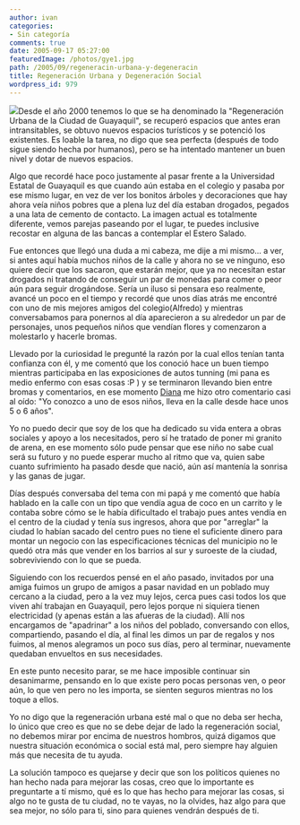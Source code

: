 ```yaml
---
author: ivan
categories:
- Sin categoría
comments: true
date: 2005-09-17 05:27:00
featuredImage: /photos/gye1.jpg
path: /2005/09/regeneracin-urbana-y-degeneracin
title: Regeneración Urbana y Degeneración Social
wordpress_id: 979
---
```


[![](https://photos1.blogger.com/blogger/5311/455/200/gye1.jpg)](https://photos1.blogger.com/blogger/5311/455/1600/gye1.jpg)Desde el año 2000 tenemos lo que se ha denominado la "Regeneración Urbana de la Ciudad de Guayaquil", se recuperó espacios que antes eran intransitables, se obtuvo nuevos espacios turísticos y se potenció los existentes. Es loable la tarea, no digo que sea perfecta (después de todo sigue siendo hecha por humanos), pero se ha intentado mantener un buen nivel y dotar de nuevos espacios.

Algo que recordé hace poco justamente al pasar frente a la Universidad Estatal de Guayaquil es que cuando aún estaba en el colegio y pasaba por ese mismo lugar, en vez de ver los bonitos árboles y decoraciones que hay ahora veía niños pobres que a plena luz del día estaban drogados, pegados a una lata de cemento de contacto. La imagen actual es totalmente diferente, vemos parejas paseando por el lugar, te puedes inclusive recostar en alguna de las bancas a contemplar el Estero Salado.

Fue entonces que llegó una duda a mi cabeza, me dije a mi mismo... a ver, si antes aquí había muchos niños de la calle y ahora no se ve ninguno, eso quiere decir que los sacaron, que estarán mejor, que ya no necesitan estar drogados ni tratando de conseguir un par de monedas para comer o peor aún para seguir drogándose. Sería un iluso si pensara eso realmente, avancé un poco en el tiempo y recordé que unos días atrás me encontré con uno de mis mejores amigos del colegio(Alfredo) y mientras conversabamos para ponernos al día aparecieron a su alrededor un par de personajes, unos pequeños niños que vendían flores y comenzaron a molestarlo y hacerle bromas.

Llevado por la curiosidad le pregunté la razón por la cual ellos tenían tanta confianza con él, y me comentó que los conoció hace un buen tiempo mientras participaba en las exposiciones de autos tunning (mi pana es medio enfermo con esas cosas :P ) y se terminaron llevando bien entre bromas y comentarios, en ese momento [Diana](https://nitadp.blogspot.com/) me hizo otro comentario casi al oído: "Yo conozco a uno de esos niños, lleva en la calle desde hace unos 5 o 6 años".

Yo no puedo decir que soy de los que ha dedicado su vida entera a obras sociales y apoyo a los necesitados, pero sí he tratado de poner mi granito de arena, en ese momento sólo pude pensar que ese niño no sabe cual será su futuro y no puede esperar mucho al ritmo que va, quien sabe cuanto sufrimiento ha pasado desde que nació, aún así mantenía la sonrisa y las ganas de jugar.

Días después conversaba del tema con mi papá y me comentó que había hablado en la calle con un tipo que vendía agua de coco en un carrito y le contaba sobre cómo se le había dificultado el trabajo pues antes vendía en el centro de la ciudad y tenía sus ingresos, ahora que por "arreglar" la ciudad lo habían sacado del centro pues no tiene el suficiente dinero para montar un negocio con las especificaciones técnicas del municipio no le quedó otra más que vender en los barrios al sur y suroeste de la ciudad, sobreviviendo con lo que se pueda.

Siguiendo con los recuerdos pensé en el año pasado, invitados por una amiga fuimos un grupo de amigos a pasar navidad en un poblado muy cercano a la ciudad, pero a la vez muy lejos, cerca pues casi todos los que viven ahí trabajan en Guayaquil, pero lejos porque ni siquiera tienen electricidad (y apenas están a las afueras de la ciudad). Allí nos encargamos de "apadrinar" a los niños del poblado, conversando con ellos, compartiendo, pasando el día, al final les dimos un par de regalos y nos fuimos, al menos alegramos un poco sus días, pero al terminar, nuevamente quedaban envueltos en sus necesidades.

En este punto necesito parar, se me hace imposible continuar sin desanimarme, pensando en lo que existe pero pocas personas ven, o peor aún, lo que ven pero no les importa, se sienten seguros mientras no los toque a ellos.

Yo no digo que la regeneración urbana esté mal o que no deba ser hecha, lo único que creo es que no se debe dejar de lado la regeneración social, no debemos mirar por encima de nuestros hombros, quizá digamos que nuestra situación económica o social está mal, pero siempre hay alguien más que necesita de tu ayuda.

La solución tampoco es quejarse y decir que son los políticos quienes no han hecho nada para mejorar las cosas, creo que lo importante es preguntarte a tí mismo, qué es lo que has hecho para mejorar las cosas, si algo no te gusta de tu ciudad, no te vayas, no la olvides, haz algo para que sea mejor, no sólo para ti, sino para quienes vendrán después de ti.